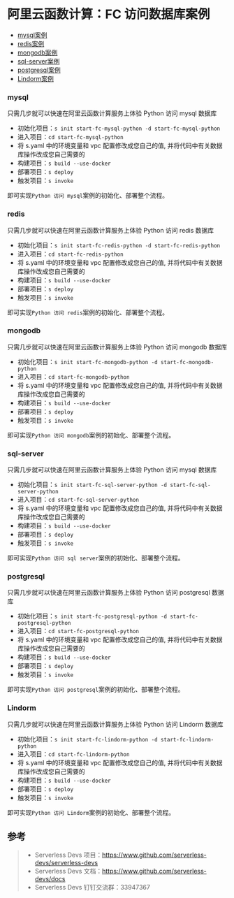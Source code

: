 # 阿里云函数计算：FC 访问数据库案例

- [mysql案例](#mysql)
- [redis案例](#redis)
- [mongodb案例](#mongodb)
- [sql-server案例](#sql-server)
- [postgresql案例](#postgresql)
- [Lindorm案例](#Lindorm)

### mysql

只需几步就可以快速在阿里云函数计算服务上体验 Python 访问 mysql 数据库

- 初始化项目：`s init start-fc-mysql-python -d start-fc-mysql-python`
- 进入项目：`cd start-fc-mysql-python`
- 将 s.yaml 中的环境变量和 vpc 配置修改成您自己的值, 并将代码中有关数据库操作改成您自己需要的
- 构建项目：`s build --use-docker`
- 部署项目：`s deploy`
- 触发项目：`s invoke`

即可实现`Python 访问 mysql`案例的初始化、部署整个流程。

### redis

只需几步就可以快速在阿里云函数计算服务上体验 Python 访问 redis 数据库

- 初始化项目：`s init start-fc-redis-python -d start-fc-redis-python`
- 进入项目：`cd start-fc-redis-python`
- 将 s.yaml 中的环境变量和 vpc 配置修改成您自己的值, 并将代码中有关数据库操作改成您自己需要的
- 构建项目：`s build --use-docker`
- 部署项目：`s deploy`
- 触发项目：`s invoke`

即可实现`Python 访问 redis`案例的初始化、部署整个流程。

### mongodb

只需几步就可以快速在阿里云函数计算服务上体验 Python 访问 mongodb 数据库

- 初始化项目：`s init start-fc-mongodb-python -d start-fc-mongodb-python`
- 进入项目：`cd start-fc-mongodb-python`
- 将 s.yaml 中的环境变量和 vpc 配置修改成您自己的值, 并将代码中有关数据库操作改成您自己需要的
- 构建项目：`s build --use-docker`
- 部署项目：`s deploy`
- 触发项目：`s invoke`

即可实现`Python 访问 mongodb`案例的初始化、部署整个流程。

### sql-server

只需几步就可以快速在阿里云函数计算服务上体验 Python 访问 mysql 数据库

- 初始化项目：`s init start-fc-sql-server-python -d start-fc-sql-server-python`
- 进入项目：`cd start-fc-sql-server-python`
- 将 s.yaml 中的环境变量和 vpc 配置修改成您自己的值, 并将代码中有关数据库操作改成您自己需要的
- 构建项目：`s build --use-docker`
- 部署项目：`s deploy`
- 触发项目：`s invoke`

即可实现`Python 访问 sql server`案例的初始化、部署整个流程。

### postgresql

只需几步就可以快速在阿里云函数计算服务上体验 Python 访问 postgresql 数据库

- 初始化项目：`s init start-fc-postgresql-python -d start-fc-postgresql-python`
- 进入项目：`cd start-fc-postgresql-python`
- 将 s.yaml 中的环境变量和 vpc 配置修改成您自己的值, 并将代码中有关数据库操作改成您自己需要的
- 构建项目：`s build --use-docker`
- 部署项目：`s deploy`
- 触发项目：`s invoke`

即可实现`Python 访问 postgresql`案例的初始化、部署整个流程。

### Lindorm

只需几步就可以快速在阿里云函数计算服务上体验 Python 访问 Lindorm 数据库

- 初始化项目：`s init start-fc-lindorm-python -d start-fc-lindorm-python`
- 进入项目：`cd start-fc-lindorm-python`
- 将 s.yaml 中的环境变量和 vpc 配置修改成您自己的值, 并将代码中有关数据库操作改成您自己需要的
- 构建项目：`s build --use-docker`
- 部署项目：`s deploy`
- 触发项目：`s invoke`

即可实现`Python 访问 Lindorm`案例的初始化、部署整个流程。

## 参考

> - Serverless Devs 项目：https://www.github.com/serverless-devs/serverless-devs
> - Serverless Devs 文档：https://www.github.com/serverless-devs/docs
> - Serverless Devs 钉钉交流群：33947367
